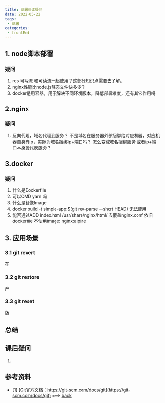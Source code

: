 ```yaml
---
title: 部署阅读疑问
date: 2022-05-22
tags:
 - 部署     
categories: 
 - frontEnd
---
```


## 1. node脚本部署
    

### 疑问    
1. res 可写流  和可读流一起使用？这部分知识点需要去了解。
2. nginx性能比node.js静态文件快多少？
3. docker是用容器，用于解决不同环境版本，降低部署难度，还有其它作用吗

## 2.nginx
### 疑问  
1. 反向代理，域名代理到服务？ 不是域名在服务器外部捆绑给对应机器，对应机器自身有ip，实际为域名捆绑ip+端口吗？  怎么变成域名捆绑服务  或者ip+端口本身就代表服务？

## 3.docker

### 疑问    
1. 什么是Dockerfile
2. 可以CMD yarn 吗
3. 什么是镜像Image
4. docker build -t simple-app:$(git rev-parse --short HEAD) 无法使用
5. 能否通过ADD index.html /usr/share/nginx/html/ 去覆盖nginx.conf  依旧dockerfile 不使用image: nginx:alpine


## 3. 应用场景
### 3.1 git revert
在


### 3.2 git restore
产


### 3.3 git reset
版



## 总结






## 课后疑问

1. 


## 参考资料
- <span id="1"></span>[1] [Git官方文档：https://git-scm.com/docs/git](https://git-scm.com/docs/git) ===> [back](#$1)



